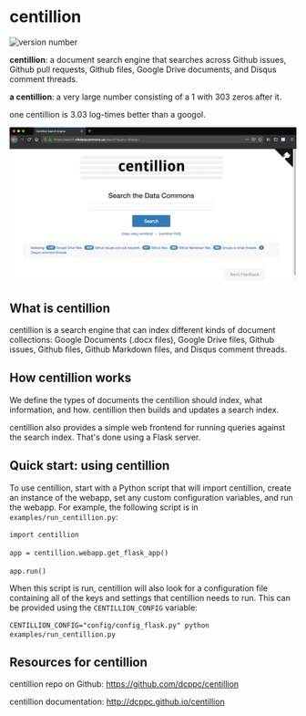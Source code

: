 # centillion

![version number](https://img.shields.io/badge/version-1.8.0-blue.svg)

**centillion**: a document search engine that searches
across Github issues, Github pull requests, Github files,
Google Drive documents, and Disqus comment threads.

**a centillion**: a very large number consisting of a 1 with 303 zeros after it.

one centillion is 3.03 log-times better than a googol.

![Screen shot: centillion search](docs/images/search.png)


## What is centillion

centillion is a search engine that can index different kinds of document
collections: Google Documents (.docx files), Google Drive files, Github issues,
Github files, Github Markdown files, and Disqus comment threads.


## How centillion works

We define the types of documents the centillion should index,
what information, and how. centillion then builds and
updates a search index.

centillion also provides a simple web frontend for running
queries against the search index. That's done using a Flask server.


## Quick start: using centillion

To use centillion, start with a Python script that will import
centillion, create an instance of the webapp, set any custom
configuration variables, and run the webapp. For example,
the following script is in `examples/run_centillion.py`:

```
import centillion

app = centillion.webapp.get_flask_app()

app.run()
```

When this script is run, centillion will also look for a configuration
file containing all of the keys and settings that centillion needs to run.
This can be provided using the `CENTILLION_CONFIG` variable:

```
CENTILLION_CONFIG="config/config_flask.py" python examples/run_centillion.py
```


## Resources for centillion

centillion repo on Github: <https://github.com/dcppc/centillion>

centillion documentation: <http://dcppc.github.io/centillion>

